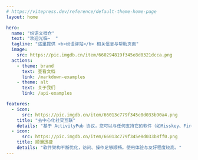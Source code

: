 ```yaml
---
# https://vitepress.dev/reference/default-theme-home-page
layout: home

hero:
  name: "纷语文档仓"
  text: "欢迎光临~  "
  tagline: "这里提供 <b>纷语驿站</b> 相关信息与帮助页面"
  image:
    src: https://pic.imgdb.cn/item/660294819f345e8d0321dcca.png
  actions:
    - theme: brand
      text: 查看文档
      link: /markdown-examples
    - theme: alt
      text: 关于我们
      link: /api-examples

features:
  - icon: 
      src: https://pic.imgdb.cn/item/66013c779f345e8d033b90a4.png
    title: "去中心化社交互联"
    details: "基于 ActivityPub 协议，您可以与任何支持它的软件（如Misskey、Firefish、Mastodon等）上的朋友互动交流。<br>同时，您发布的贴文，也会基于此在互联体系中的其他地方出现并为更多人看到。"
  - icon:
      src: https://pic.imgdb.cn/item/66013c779f345e8d033b8ff0.png
    title: 顺滑迅捷
    details: "软件架构不断优化，访问、操作足够顺畅。使用体验与友好程度较高。"
---
```


